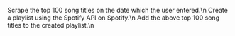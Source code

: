 Scrape the top 100 song titles on the date which the user entered.\n
Create a playlist using the Spotify API on Spotify.\n
Add the above top 100 song titles to the created playlist.\n
